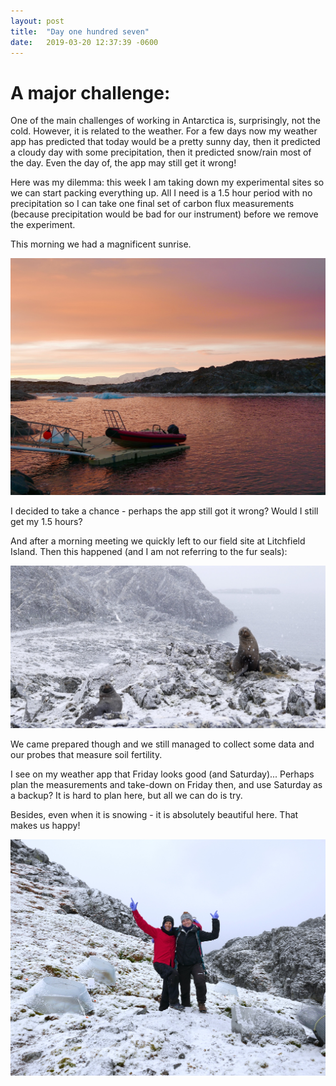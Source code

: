 ```yaml
---
layout: post
title:  "Day one hundred seven"
date:   2019-03-20 12:37:39 -0600
---
```

# A major challenge:
One of the main challenges of working in Antarctica is, surprisingly, not the cold. However, it is related to the weather. For a few days now my weather app has predicted that today would be a pretty sunny day, then it predicted a cloudy day with some precipitation, then it predicted snow/rain most of the day. Even the day of, the app may still get it wrong! 

Here was my dilemma: this week I am taking down my experimental sites so we can start packing everything up. All I need is a 1.5 hour period with no precipitation so I can take one final set of carbon flux measurements (because precipitation would be bad for our instrument) before we remove the experiment.

This morning we had a magnificent sunrise. 

![Magnificent sunrise](/assets/blog_photos/190320/sunrise1.jpg)

I decided to take a chance - perhaps the app still got it wrong? Would I still get my 1.5 hours?

And after a morning meeting we quickly left to our field site at Litchfield Island. Then this happened (and I am not referring to the fur seals):

![Heavy snow](/assets/blog_photos/190320/snowingOnFurseals.jpg)

We came prepared though and we still managed to collect some data and our probes that measure soil fertility.  

I see on my weather app that Friday looks good (and Saturday)... Perhaps plan the measurements and take-down on Friday then, and use Saturday as a backup? It is hard to plan here, but all we can do is try.

Besides, even when it is snowing - it is absolutely beautiful here. That makes us happy!

![Happy](/assets/blog_photos/190320/Happy.jpg)